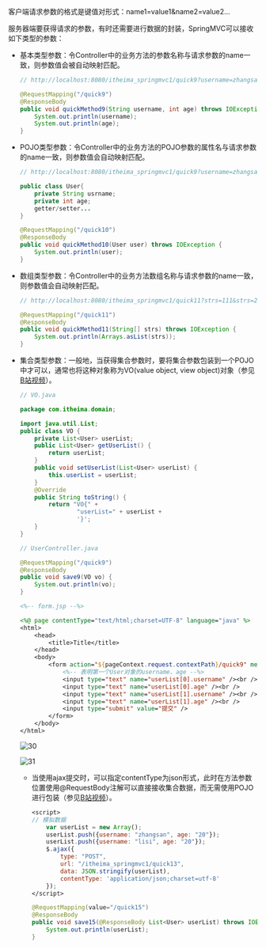 客户端请求参数的格式是键值对形式：name1=value1&name2=value2…

服务器端要获得请求的参数，有时还需要进行数据的封装，SpringMVC可以接收如下类型的参数：

- 基本类型参数：令Controller中的业务方法的参数名称与请求参数的name一致，则参数值会被自动映射匹配。

    ```java
    // http://localhost:8080/itheima_springmvc1/quick9?username=zhangsan&age=12
    
    @RequestMapping("/quick9")
    @ResponseBody
    public void quickMethod9(String username, int age) throws IOException {
        System.out.println(username);
        System.out.println(age);
    }
    ```

- POJO类型参数：令Controller中的业务方法的POJO参数的属性名与请求参数的name一致，则参数值会自动映射匹配。

    ```java
    // http://localhost:8080/itheima_springmvc1/quick9?username=zhangsan&age=12
    
    public class User{
        private String usrname;
        private int age;
        getter/setter...
    }
    
    @RequestMapping("/quick10")
    @ResponseBody
    public void quickMethod10(User user) throws IOException {
        System.out.println(user);
    }
    ```

- 数组类型参数：令Controller中的业务方法数组名称与请求参数的name一致，则参数值会自动映射匹配。

    ```java
    // http://localhost:8080/itheima_springmvc1/quick11?strs=111&strs=222&strs=333
    
    @RequestMapping("/quick11")
    @ResponseBody
    public void quickMethod11(String[] strs) throws IOException {
        System.out.println(Arrays.asList(strs));
    }
    ```

- 集合类型参数：一般地，当获得集合参数时，要将集合参数包装到一个POJO中才可以，通常也将这种对象称为VO(value object, view object)对象（参见[B站视频](https://www.bilibili.com/video/BV1WZ4y1H7du?p=100)）。

    ```java
    // VO.java
    
    package com.itheima.domain;
    
    import java.util.List;
    public class VO {
        private List<User> userList;
        public List<User> getUserList() {
            return userList;
        }
        public void setUserList(List<User> userList) {
            this.userList = userList;
        }
        @Override
        public String toString() {
            return "VO{" +
                    "userList=" + userList +
                    '}';
        }
    }
    ```

    ```java
    // UserController.java
    
    @RequestMapping("/quick9")
    @ResponseBody
    public void save9(VO vo) {
        System.out.println(vo);
    }
    ```

    ```jsp
    <%-- form.jsp --%>
    
    <%@ page contentType="text/html;charset=UTF-8" language="java" %>
    <html>
        <head>
            <title>Title</title>
        </head>
        <body>
            <form action="${pageContext.request.contextPath}/quick9" method="post">
                <%-- 表明第一个User对象的username、age --%>
                <input type="text" name="userList[0].username" /><br />
                <input type="text" name="userList[0].age" /><br />
                <input type="text" name="userList[1].username" /><br />
                <input type="text" name="userList[1].age" /><br />
                <input type="submit" value="提交" />
            </form>
        </body>
    </html>
    ```

    ![30](https://chua-n.gitee.io/blog-images/notebooks/JavaWeb/SpringMVC/30.png)

    ![31](https://chua-n.gitee.io/blog-images/notebooks/JavaWeb/SpringMVC/31.png)

    - 当使用ajax提交时，可以指定contentType为json形式，此时在方法参数位置使用@RequestBody注解可以直接接收集合数据，而无需使用POJO进行包装（参见[B站视频](https://www.bilibili.com/video/BV1WZ4y1H7du?p=101)）。

        ```jsp
        <script>
        // 模拟数据
            var userList = new Array();
            userList.push({username: "zhangsan", age: "20"});
            userList.push({username: "lisi", age: "20"});
            $.ajax({
                type: "POST",
                url: "/itheima_springmvc1/quick13",
                data: JSON.stringify(userList),
                contentType: 'application/json;charset=utf-8'
            });
        </script>
        ```

        ```java
        @RequestMapping(value="/quick15")
        @ResponseBody
        public void save15(@ResponseBody List<User> userList) throws IOException {
            System.out.println(userList);
        }
        ```



